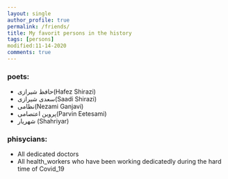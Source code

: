 ```yaml
---
layout: single
author_profile: true
permalink: /friends/
title: My favorit persons in the history
tags: [persons]
modified:11-14-2020
comments: true
---
```




### poets:
* حافظ شیرازی(Hafez Shirazi)
* سعدی شیرازی(Saadi Shirazi)
* نظامی(Nezami Ganjavi)
* پروین اعتصامی(Parvin Eetesami)
* شهریار (Shahriyar)

### phisycians:
* All dedicated doctors
* All health_workers who have been working dedicatedly during the hard time of Covid_19

